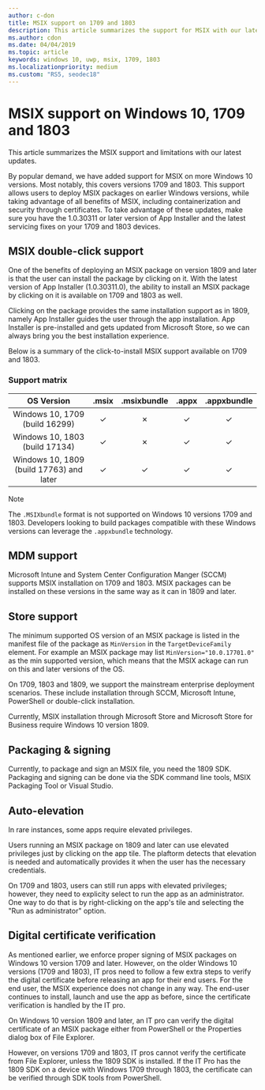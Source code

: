 ```yaml
---
author: c-don
title: MSIX support on 1709 and 1803
description: This article summarizes the support for MSIX with our latest updates as of 1/22/2019.
ms.author: cdon
ms.date: 04/04/2019
ms.topic: article
keywords: windows 10, uwp, msix, 1709, 1803
ms.localizationpriority: medium
ms.custom: "RS5, seodec18"
---
```



# MSIX support on Windows 10, 1709 and 1803

This article summarizes the MSIX support and limitations with our latest updates.

By popular demand, we have added support for MSIX on more Windows 10 versions. Most notably, this covers versions 1709 and 1803. This support allows users to deploy MSIX packages on earlier Windows versions, while taking advantage of all benefits of MSIX, including containerization and security through certificates. To take advantage of these updates, make sure you have the 1.0.30311 or later version of App Installer and the latest servicing fixes on your 1709 and 1803 devices.

##  MSIX double-click support
One of the benefits of deploying an MSIX package on version 1809 and later is that the user can install the package by clicking on it. With the latest version of App Installer (1.0.30311.0), the ability to install an MSIX package by clicking on it is available on 1709 and 1803 as well. 

Clicking on the package provides the same installation support as in 1809, namely App Installer guides the user through the app installation. App Installer is pre-installed and gets updated from Microsoft Store, so we can always bring you the best installation experience. 

Below is a summary of the click-to-install MSIX support available on 1709 and 1803.

### Support matrix

| OS Version|.msix|.msixbundle|.appx|.appxbundle|
|:-------------:|:--------:|:--------:|:--------:|:--------:|
| Windows 10, 1709<br/>(build 16299) | &#x2713; | &#x2717; | &#x2713; | &#x2713; | 
| Windows 10, 1803<br/>(build 17134) | &#x2713; | &#x2717; | &#x2713; | &#x2713; |
| Windows 10, 1809<br/>(build 17763) and later | &#x2713; | &#x2713; | &#x2713; | &#x2713; |


> [!NOTE] 
> The `.MSIXbundle` format is not supported on Windows 10 versions 1709 and 1803. Developers looking to build packages compatible with these Windows versions can leverage the `.appxbundle` technology.

## MDM support
Microsoft Intune and System Center Configuration Manger (SCCM) supports MSIX installation on 1709 and 1803. MSIX packages can be installed on these versions in the same way as it can in 1809 and later. 

## Store support
The minimum supported OS version of an MSIX package is listed in the manifest file of the package as `MinVersion` in the `TargetDeviceFamily` element. For example an MSIX package may list `MinVersion="10.0.17701.0"` as the min supported version, which means that the MSIX ackage can run on this and later versions of the OS.

On 1709, 1803 and 1809, we support the mainstream enterprise deployment scenarios. These include installation through SCCM, Microsoft Intune, PowerShell or double-click installation.

Currently, MSIX installation through Microsoft Store and Microsoft Store for Business require Windows 10 version 1809.

## Packaging & signing
Currently, to package and sign an MSIX file, you need the 1809 SDK. Packaging and signing can be done via the SDK command line tools, MSIX Packaging Tool or Visual Studio. 

## Auto-elevation
In rare instances, some apps require elevated privileges. 

Users running an MSIX package on 1809 and later can use elevated privileges just by clicking on the app tile. The plaftorm detects that elevation is needed and automatically provides it when the user has the necessary credentials. 

On 1709 and 1803, users can still run apps with elevated privileges; however, they need to explicity select to run the app as an administrator. One way to do that is by right-clicking on the app's tile and selecting the "Run as administrator" option.

## Digital certificate verification
As mentioned earlier, we enforce proper signing of MSIX packages on Windows 10 version 1709 and later. However, on the older Windows 10 versions (1709 and 1803), IT pros need to follow a few extra steps to verify the digital certificate before releasing an app for their end users. For the end user, the MSIX experience does not change in any way. The end-user continues to install, launch and use the app as before, since the certificate verification is handled by the IT pro.

On Windows 10 version 1809 and later, an IT pro can verify the digital certificate of an MSIX package either from PowerShell or the Properties dialog box of File Explorer.

However, on versions 1709 and 1803, IT pros cannot verify the certificate from File Explorer, unless the 1809 SDK is installed. If the IT Pro has the 1809 SDK on a device with Windows 1709 through 1803, the certificate can be verified through SDK tools from PowerShell.
